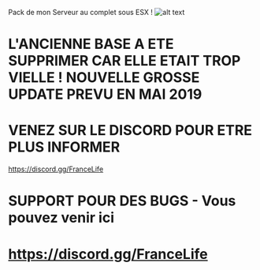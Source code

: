 
Pack de mon Serveur au complet sous ESX !
![alt text](https://image.noelshack.com/fichiers/2018/31/4/1533164803-france-life-rp.png)

# L'ANCIENNE BASE A ETE SUPPRIMER CAR ELLE ETAIT TROP VIELLE ! NOUVELLE GROSSE UPDATE PREVU EN MAI 2019
# VENEZ SUR LE DISCORD POUR ETRE PLUS INFORMER
https://discord.gg/FranceLife

# SUPPORT POUR DES BUGS - Vous pouvez venir ici 
# https://discord.gg/FranceLife
